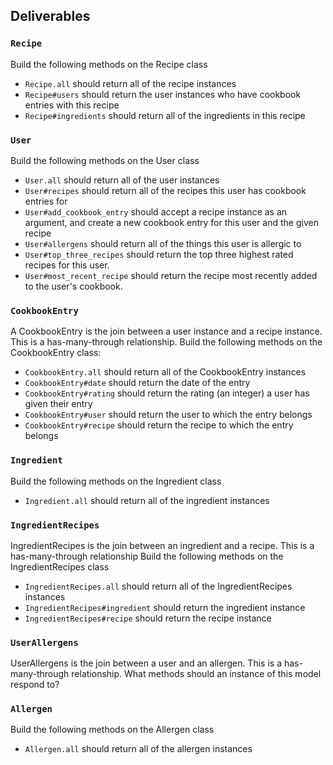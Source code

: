 ## Deliverables

### `Recipe`
Build the following methods on the Recipe class

- `Recipe.all`
should return all of the recipe instances
- `Recipe#users`
should return the user instances who have cookbook entries with this recipe
- `Recipe#ingredients`
should return all of the ingredients in this recipe


### `User`
Build the following methods on the User class

- `User.all`
should return all of the user instances
- `User#recipes`
should return all of the recipes this user has cookbook entries for
- `User#add_cookbook_entry`
should accept a recipe instance as an argument, and create a new cookbook entry for this user and the given recipe
- `User#allergens`
should return all of the things this user is allergic to
- `User#top_three_recipes`
should return the top three highest rated recipes for this user.
- `User#most_recent_recipe`
should return the recipe most recently added to the user's cookbook.



### `CookbookEntry`
A CookbookEntry is the join between a user instance and a recipe instance.  This is a has-many-through relationship.
Build the following methods on the CookbookEntry class:  

- `CookbookEntry.all`
should return all of the CookbookEntry instances
- `CookbookEntry#date`
should return the date of the entry
- `CookbookEntry#rating`
should return the rating (an integer) a user has given their entry
- `CookbookEntry#user`
should return the user to which the entry belongs
- `CookbookEntry#recipe`
should return the recipe to which the entry belongs

### `Ingredient`
Build the following methods on the Ingredient class

- `Ingredient.all`
should return all of the ingredient instances


### `IngredientRecipes`
IngredientRecipes is the join between an ingredient and a recipe.  This is a has-many-through relationship
Build the following methods on the IngredientRecipes class

- `IngredientRecipes.all`
should return all of the IngredientRecipes instances
- `IngredientRecipes#ingredient`
should return the ingredient instance
- `IngredientRecipes#recipe`
should return the recipe instance

### `UserAllergens`
UserAllergens is the join between a user and an allergen.  This is a has-many-through relationship.  What methods should an instance of this model respond to?

### `Allergen`
Build the following methods on the Allergen class

- `Allergen.all`
should return all of the allergen instances
